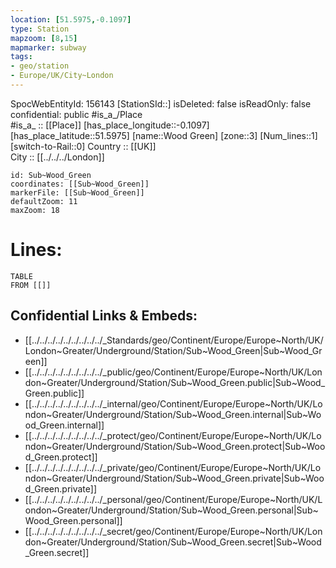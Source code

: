 ```yaml
---
location: [51.5975,-0.1097] 
type: Station 
mapzoom: [8,15] 
mapmarker: subway 
tags:
- geo/station
- Europe/UK/City~London
---
```

SpocWebEntityId: 156143
[StationSId::] 
isDeleted: false
isReadOnly: false
confidential: public
#is_a_/Place  
#is_a_ :: [[Place]] 
[has_place_longitude::-0.1097] 
[has_place_latitude::51.5975] 
[name::Wood Green] 
[zone::3] 
[Num_lines::1] 
[switch-to-Rail::0] 
Country :: [[UK]]  
City :: [[../../../London]]  


```leaflet
id: Sub~Wood_Green
coordinates: [[Sub~Wood_Green]] 
markerFile: [[Sub~Wood_Green]] 
defaultZoom: 11 
maxZoom: 18
```


# Lines: 
```dataview
TABLE 
FROM [[]] 
```

## Confidential Links & Embeds: 
- [[../../../../../../../../../_Standards/geo/Continent/Europe/Europe~North/UK/London~Greater/Underground/Station/Sub~Wood_Green|Sub~Wood_Green]] 
- [[../../../../../../../../../_public/geo/Continent/Europe/Europe~North/UK/London~Greater/Underground/Station/Sub~Wood_Green.public|Sub~Wood_Green.public]] 
- [[../../../../../../../../../_internal/geo/Continent/Europe/Europe~North/UK/London~Greater/Underground/Station/Sub~Wood_Green.internal|Sub~Wood_Green.internal]] 
- [[../../../../../../../../../_protect/geo/Continent/Europe/Europe~North/UK/London~Greater/Underground/Station/Sub~Wood_Green.protect|Sub~Wood_Green.protect]] 
- [[../../../../../../../../../_private/geo/Continent/Europe/Europe~North/UK/London~Greater/Underground/Station/Sub~Wood_Green.private|Sub~Wood_Green.private]] 
- [[../../../../../../../../../_personal/geo/Continent/Europe/Europe~North/UK/London~Greater/Underground/Station/Sub~Wood_Green.personal|Sub~Wood_Green.personal]] 
- [[../../../../../../../../../_secret/geo/Continent/Europe/Europe~North/UK/London~Greater/Underground/Station/Sub~Wood_Green.secret|Sub~Wood_Green.secret]] 
